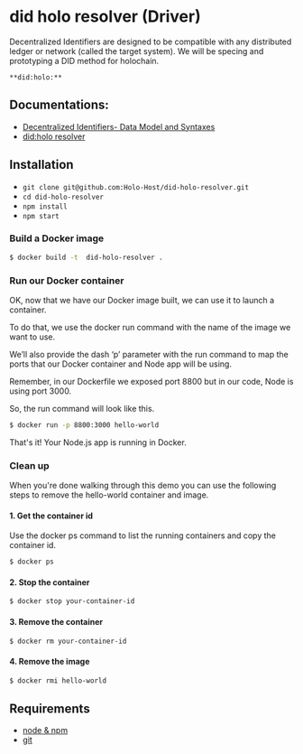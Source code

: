 # did holo resolver (Driver)

Decentralized Identifiers are designed to be compatible with any distributed ledger or network (called the target system). We will be specing and prototyping a DID method for holochain.

`**did:holo:**`

## Documentations:
- [Decentralized Identifiers- Data Model and Syntaxes](https://w3c-ccg.github.io/did-spec/)
- [did:holo resolver](./doc/did_holo_spec.md)

## Installation

* `git clone git@github.com:Holo-Host/did-holo-resolver.git`
* `cd did-holo-resolver`
* `npm install`
* `npm start`

### Build a Docker image

```bash
$ docker build -t  did-holo-resolver .
```

### Run our Docker container

OK, now that we have our Docker image built, we can use it to launch a container.

To do that, we use the docker run command with the name of the image we want to use.

We’ll also provide the dash ‘p’ parameter with the run command to map the ports that our Docker container and Node app will be using.

Remember, in our Dockerfile we exposed port 8800 but in our code, Node is using port 3000.

So, the run command will look like this.

```bash
$ docker run -p 8800:3000 hello-world
```

That's it! Your Node.js app is running in Docker.

### Clean up

When you're done walking through this demo you can use the following steps to remove the hello-world container and image.

#### 1. Get the container id

Use the docker ps command to list the running containers and copy the container id.

```bash
$ docker ps
```
#### 2. Stop the container

```bash
$ docker stop your-container-id
```
#### 3. Remove the container

```bash
$ docker rm your-container-id
```
#### 4. Remove the image

```bash
$ docker rmi hello-world
```

## Requirements

* [node & npm](https://nodejs.org/en/)
* [git](https://www.robinwieruch.de/git-essential-commands/)
